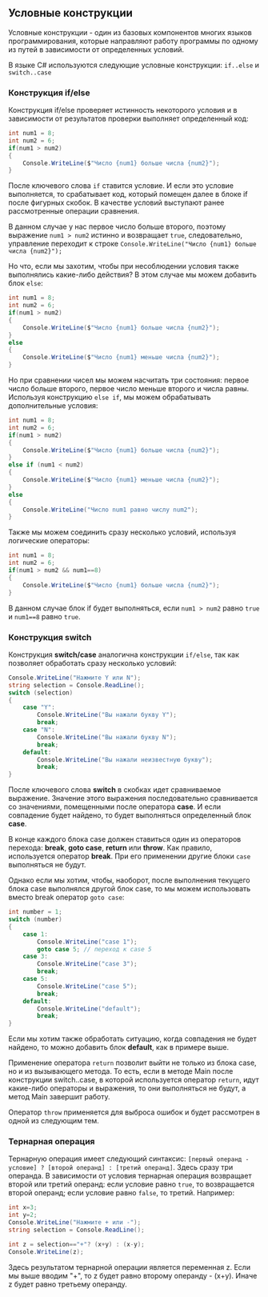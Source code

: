 ## Условные конструкции

Условные конструкции - один из базовых компонентов многих языков программирования, которые направляют работу программы по одному из путей 
в зависимости от определенных условий.

В языке C# используются следующие условные конструкции: `if..else` и `switch..case`

### Конструкция if/else

Конструкция if/else проверяет истинность некоторого условия и в зависимости от результатов проверки выполняет определенный код:

```cs
int num1 = 8;
int num2 = 6;
if(num1 > num2)
{
	Console.WriteLine($"Число {num1} больше числа {num2}");
}
```

После ключевого слова `if` ставится условие. И если это условие выполняется, то срабатывает код, который помещен далее в 
блоке if после фигурных скобок. В качестве условий выступают ранее рассмотренные операции сравнения.

В данном случае у нас первое число больше второго, поэтому выражение `num1 > num2` истинно и возвращает 
`true`, следовательно, управление переходит к строке `Console.WriteLine("Число {num1} больше числа {num2}");`

Но что, если мы захотим, чтобы при несоблюдении условия также выполнялись какие-либо действия? В этом случае мы можем добавить блок `else`:

```cs
int num1 = 8;
int num2 = 6;
if(num1 > num2)
{
	Console.WriteLine($"Число {num1} больше числа {num2}");
}
else
{
	Console.WriteLine($"Число {num1} меньше числа {num2}");
}
```

Но при сравнении чисел мы можем насчитать три состояния: первое число больше второго, первое число меньше второго и числа равны. 
Используя конструкцию `else if`, мы можем обрабатывать дополнительные условия:

```cs
int num1 = 8;
int num2 = 6;
if(num1 > num2)
{
	Console.WriteLine($"Число {num1} больше числа {num2}");
}
else if (num1 < num2)
{
    Console.WriteLine($"Число {num1} меньше числа {num2}");
}
else
{
    Console.WriteLine("Число num1 равно числу num2");
}
```

Также мы можем соединить сразу несколько условий, используя логические операторы:

```cs
int num1 = 8;
int num2 = 6;
if(num1 > num2 && num1==8)
{
	Console.WriteLine($"Число {num1} больше числа {num2}");
}
```

В данном случае блок if будет выполняться, если `num1 > num2` равно `true` и `num1==8` равно `true`.

### Конструкция switch

Конструкция **switch/case** аналогична конструкции `if/else`, так как позволяет обработать сразу несколько условий:

```cs
Console.WriteLine("Нажмите Y или N");
string selection = Console.ReadLine();
switch (selection)
{
    case "Y":
        Console.WriteLine("Вы нажали букву Y");
        break;
    case "N":
        Console.WriteLine("Вы нажали букву N");
        break;
    default:
        Console.WriteLine("Вы нажали неизвестную букву");
        break;
}
```

После ключевого слова **switch** в скобках идет сравниваемое выражение. Значение этого выражения последовательно сравнивается со значениями, помещенными после оператора 
**сase**. И если совпадение будет найдено, то будет выполняться определенный блок **сase**.

В конце каждого блока сase должен ставиться один из операторов перехода: 
**break**, **goto case**, **return** или **throw**. 
Как правило, используется оператор **break**. При его применении другие блоки `case` выполняться не будут.

Однако если мы хотим, чтобы, наоборот, после выполнения текущего блока case выполнялся другой блок case, то мы можем использовать вместо break оператор 
`goto case`:

```cs
int number = 1;
switch (number)
{
    case 1:
        Console.WriteLine("case 1");
        goto case 5; // переход к case 5
    case 3:
        Console.WriteLine("case 3");
        break;
    case 5:
        Console.WriteLine("case 5");
        break;
	default:
        Console.WriteLine("default");
        break;
}
```

Если мы хотим также обработать ситуацию, когда совпадения не будет найдено, то можно добавить блок **default**, 
как в примере выше.

Применение оператора `return` позволит выйти не только из блока case, но и из вызывающего метода. То есть, если в методе Main после конструкции switch..case, 
в которой используется оператор `return`, идут какие-либо операторы и выражения, то они выполняться не будут, а метод Main завершит работу.

Оператор `throw` применяется для выброса ошибок и будет рассмотрен в одной из следующим тем.

### Тернарная операция

Тернарную операция имеет следующий синтаксис: `[первый операнд - условие] ? [второй операнд] : [третий операнд]`. Здесь сразу три операнда. 
В зависимости от условия тернарная операция возвращает второй или третий операнд: если условие равно `true`, то 
возвращается второй операнд; если условие равно `false`, то третий. Например:

```cs
int x=3;
int y=2;
Console.WriteLine("Нажмите + или -");
string selection = Console.ReadLine();

int z = selection=="+"? (x+y) : (x-y);
Console.WriteLine(z);
```

Здесь результатом тернарной операции является переменная z. Если мы выше вводим "+", то z будет равно второму операнду - (x+y). Иначе z 
будет равно третьему операнду.

